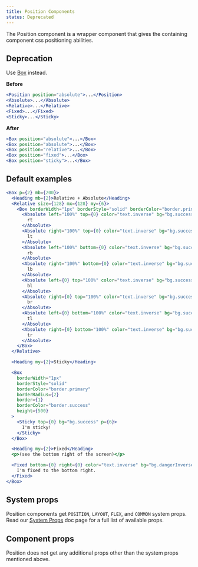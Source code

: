 ```yaml
---
title: Position Components
status: Deprecated
---
```


The Position component is a wrapper component that gives the containing component css positioning abilities.

## Deprecation

Use [Box](/Box) instead.

**Before**

```jsx
<Position position="absolute">...</Position>
<Absolute>...</Absolute>
<Relative>...</Relative>
<Fixed>...</Fixed>
<Sticky>...</Sticky>
```

**After**

```jsx
<Box position="absolute">...</Box>
<Box position="absolute">...</Box>
<Box position="relative">...</Box>
<Box position="fixed">...</Box>
<Box position="sticky">...</Box>
```

## Default examples

```jsx live
<Box p={2} mb={200}>
  <Heading mb={2}>Relative + Absolute</Heading>
  <Relative size={128} mx={128} my={6}>
    <Box borderWidth="1px" borderStyle="solid" borderColor="border.primary" borderRadius={2} size="100%">
      <Absolute left="100%" top={0} color="text.inverse" bg="bg.successInverse" p={1}>
        rt
      </Absolute>
      <Absolute right="100%" top={0} color="text.inverse" bg="bg.successInverse" p={1}>
        lt
      </Absolute>
      <Absolute left="100%" bottom={0} color="text.inverse" bg="bg.successInverse" p={1}>
        rb
      </Absolute>
      <Absolute right="100%" bottom={0} color="text.inverse" bg="bg.successInverse" p={1}>
        lb
      </Absolute>
      <Absolute left={0} top="100%" color="text.inverse" bg="bg.successInverse" p={1}>
        bl
      </Absolute>
      <Absolute right={0} top="100%" color="text.inverse" bg="bg.successInverse" p={1}>
        br
      </Absolute>
      <Absolute left={0} bottom="100%" color="text.inverse" bg="bg.successInverse" p={1}>
        tl
      </Absolute>
      <Absolute right={0} bottom="100%" color="text.inverse" bg="bg.successInverse" p={1}>
        tr
      </Absolute>
    </Box>
  </Relative>

  <Heading my={2}>Sticky</Heading>

  <Box
    borderWidth="1px"
    borderStyle="solid"
    borderColor="border.primary"
    borderRadius={2}
    border={1}
    borderColor="border.success"
    height={500}
  >
    <Sticky top={0} bg="bg.success" p={6}>
      I'm sticky!
    </Sticky>
  </Box>

  <Heading my={2}>Fixed</Heading>
  <p>(see the bottom right of the screen)</p>

  <Fixed bottom={0} right={0} color="text.inverse" bg="bg.dangerInverse" p={2}>
    I'm fixed to the bottom right.
  </Fixed>
</Box>
```

## System props

Position components get `POSITION`, `LAYOUT`, `FLEX`, and `COMMON` system props. Read our [System Props](/system-props) doc page for a full list of available props.

## Component props

Position does not get any additional props other than the system props mentioned above.
